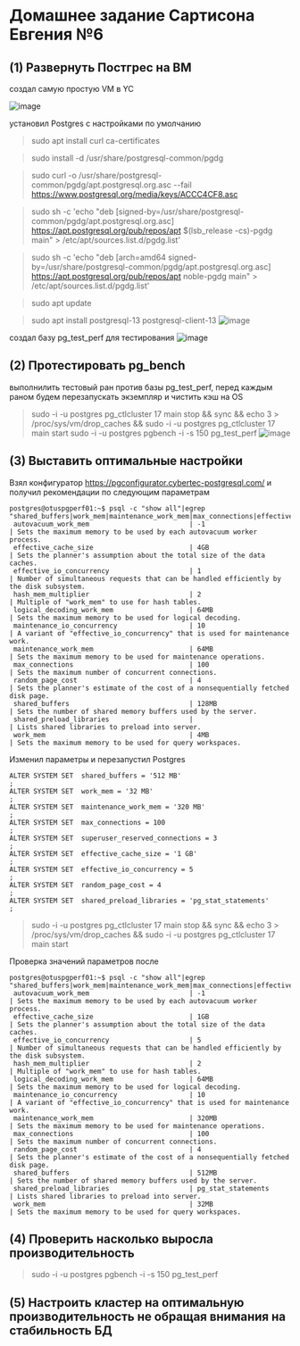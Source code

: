 # Домашнее задание Сартисона Евгения №6 #


## (1) Развернуть Постгрес на ВМ ##
создал самую простую VM в YC 

![image](https://github.com/user-attachments/assets/9b598d4f-1691-4c15-a87b-f4cf33232028)

установил Postgres с настройками по умолчанию
>sudo apt install curl ca-certificates

>sudo install -d /usr/share/postgresql-common/pgdg

>sudo curl -o /usr/share/postgresql-common/pgdg/apt.postgresql.org.asc --fail https://www.postgresql.org/media/keys/ACCC4CF8.asc

>sudo sh -c 'echo "deb [signed-by=/usr/share/postgresql-common/pgdg/apt.postgresql.org.asc] https://apt.postgresql.org/pub/repos/apt $(lsb_release -cs)-pgdg main" > /etc/apt/sources.list.d/pgdg.list'

>sudo sh -c 'echo "deb [arch=amd64 signed-by=/usr/share/postgresql-common/pgdg/apt.postgresql.org.asc] https://apt.postgresql.org/pub/repos/apt noble-pgdg main" > /etc/apt/sources.list.d/pgdg.list'

>sudo apt update

>sudo apt install postgresql-13 postgresql-client-13
![image](https://github.com/user-attachments/assets/5fcc0e98-235a-4fc7-9380-842f2606bbc2)

создал базу pg_test_perf для тестирования
![image](https://github.com/user-attachments/assets/601417dd-f301-4296-a879-4b1bef8cf09a)


## (2) Протестировать pg_bench ##
выполнилить тестовый ран против базы pg_test_perf, перед каждым раном будем перезапускать экземпляр и чистить кэш на OS
> sudo -i -u postgres pg_ctlcluster 17 main stop && sync && echo 3 > /proc/sys/vm/drop_caches  && sudo -i -u postgres  pg_ctlcluster 17 main start
> sudo -i -u postgres pgbench -i -s 150 pg_test_perf
![image](https://github.com/user-attachments/assets/f51b27e2-1099-4c80-b96d-6bb1ba119e4f)



## (3) Выставить оптимальные настройки ##

Взял конфигуратор https://pgconfigurator.cybertec-postgresql.com/ и получил рекомендации по следующим параметрам
```
postgres@otuspgperf01:~$ psql -c "show all"|egrep "shared_buffers|work_mem|maintenance_work_mem|max_connections|effective_cache_size|effective_io_concurrency|random_page_cost|shared_preload_libraries"
 autovacuum_work_mem                         | -1                                      | Sets the maximum memory to be used by each autovacuum worker process.
 effective_cache_size                        | 4GB                                     | Sets the planner's assumption about the total size of the data caches.
 effective_io_concurrency                    | 1                                       | Number of simultaneous requests that can be handled efficiently by the disk subsystem.
 hash_mem_multiplier                         | 2                                       | Multiple of "work_mem" to use for hash tables.
 logical_decoding_work_mem                   | 64MB                                    | Sets the maximum memory to be used for logical decoding.
 maintenance_io_concurrency                  | 10                                      | A variant of "effective_io_concurrency" that is used for maintenance work.
 maintenance_work_mem                        | 64MB                                    | Sets the maximum memory to be used for maintenance operations.
 max_connections                             | 100                                     | Sets the maximum number of concurrent connections.
 random_page_cost                            | 4                                       | Sets the planner's estimate of the cost of a nonsequentially fetched disk page.
 shared_buffers                              | 128MB                                   | Sets the number of shared memory buffers used by the server.
 shared_preload_libraries                    |                                         | Lists shared libraries to preload into server.
 work_mem                                    | 4MB                                     | Sets the maximum memory to be used for query workspaces.
 ```

Изменил параметры и перезапустил Postgres
```
ALTER SYSTEM SET  shared_buffers = '512 MB'                           ;
ALTER SYSTEM SET  work_mem = '32 MB'                                  ;
ALTER SYSTEM SET  maintenance_work_mem = '320 MB'                     ;
ALTER SYSTEM SET  max_connections = 100                               ;
ALTER SYSTEM SET  superuser_reserved_connections = 3                  ;
ALTER SYSTEM SET  effective_cache_size = '1 GB'                       ;
ALTER SYSTEM SET  effective_io_concurrency = 5                        ;
ALTER SYSTEM SET  random_page_cost = 4                                ;
ALTER SYSTEM SET  shared_preload_libraries = 'pg_stat_statements'     ;
```
> sudo -i -u postgres pg_ctlcluster 17 main stop && sync && echo 3 > /proc/sys/vm/drop_caches  && sudo -i -u postgres  pg_ctlcluster 17 main start


Проверка значений параметров после 
```
postgres@otuspgperf01:~$ psql -c "show all"|egrep "shared_buffers|work_mem|maintenance_work_mem|max_connections|effective_cache_size|effective_io_concurrency|random_page_cost|shared_preload_libraries"
 autovacuum_work_mem                         | -1                                      | Sets the maximum memory to be used by each autovacuum worker process.
 effective_cache_size                        | 1GB                                     | Sets the planner's assumption about the total size of the data caches.
 effective_io_concurrency                    | 5                                       | Number of simultaneous requests that can be handled efficiently by the disk subsystem.
 hash_mem_multiplier                         | 2                                       | Multiple of "work_mem" to use for hash tables.
 logical_decoding_work_mem                   | 64MB                                    | Sets the maximum memory to be used for logical decoding.
 maintenance_io_concurrency                  | 10                                      | A variant of "effective_io_concurrency" that is used for maintenance work.
 maintenance_work_mem                        | 320MB                                   | Sets the maximum memory to be used for maintenance operations.
 max_connections                             | 100                                     | Sets the maximum number of concurrent connections.
 random_page_cost                            | 4                                       | Sets the planner's estimate of the cost of a nonsequentially fetched disk page.
 shared_buffers                              | 512MB                                   | Sets the number of shared memory buffers used by the server.
 shared_preload_libraries                    | pg_stat_statements                      | Lists shared libraries to preload into server.
 work_mem                                    | 32MB                                    | Sets the maximum memory to be used for query workspaces.
```

## (4) Проверить насколько выросла производительность ##

>sudo -i -u postgres pgbench -i -s 150 pg_test_perf


## (5) Настроить кластер на оптимальную производительность не обращая внимания на стабильность БД ##
